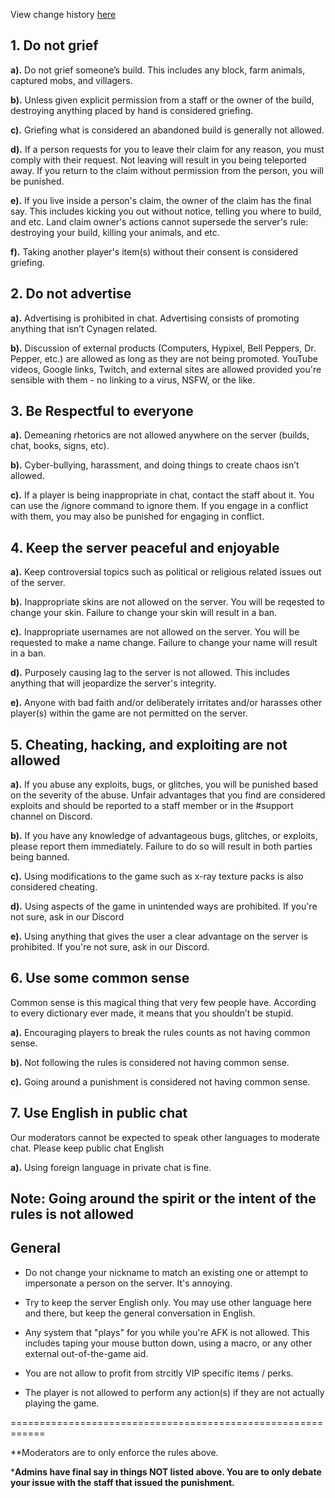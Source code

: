 View change history [here](https://github.com/Kyrobi/Cynagen/commits/master/Information/Rules.md)

## 1. Do not grief

**a).** Do not grief someone’s build. This includes any block, farm animals, captured mobs, and villagers.

**b).** Unless given explicit permission from a staff or the owner of the build, destroying anything placed by hand is considered griefing.

**c).** Griefing what is considered an abandoned build is generally not allowed.

**d).** If a person requests for you to leave their claim for any reason, you must comply with their request. Not leaving will result in you being teleported away. If you return to the claim without permission from the person, you will be punished.

**e).** If you live inside a person's claim, the owner of the claim has the final say. This includes kicking you out without notice, telling you where to build, and etc. Land claim owner's actions cannot supersede the server's rule: destroying your build, killing your animals, and etc. 

**f).** Taking another player's item(s) without their consent is considered griefing. 



## 2. Do not advertise
**a).** Advertising is prohibited in chat. Advertising consists of promoting anything that isn’t Cynagen related.

**b).** Discussion of external products (Computers, Hypixel, Bell Peppers, Dr. Pepper, etc.) are allowed as long as they are not being promoted. YouTube videos, Google links, Twitch, and external sites are allowed provided you're sensible with them - no linking to a virus, NSFW, or the like.



## 3. Be Respectful to everyone
**a).** Demeaning rhetorics are not allowed anywhere on the server (builds, chat, books, signs, etc).

**b).** Cyber-bullying, harassment, and doing things to create chaos isn’t allowed.

**c).** If a player is being inappropriate in chat, contact the staff about it. You can use the /ignore command to ignore them. If you engage in a conflict with them, you may also be punished for engaging in conflict.



## 4. Keep the server peaceful and enjoyable
**a).** Keep controversial topics such as political or religious related issues out of the server.

**b).** Inappropriate skins are not allowed on the server. You will be reqested to change your skin. Failure to change your skin will result in a ban.

**c).** Inappropriate usernames are not allowed on the server. You will be requested to make a name change. Failure to change your name will result in a ban.

**d).** Purposely causing lag to the server is not allowed. This includes anything that will jeopardize the server's integrity.

**e).** Anyone with bad faith and/or deliberately irritates and/or harasses other player(s) within the game are not permitted on the server.



## 5. Cheating, hacking, and exploiting are not allowed
**a).** If you abuse any exploits, bugs, or glitches, you will be punished based on the severity of the abuse. Unfair advantages that you find are considered exploits and should be reported to a staff member or in the #support channel on Discord. 

**b).** If you have any knowledge of advantageous bugs, glitches, or exploits, please report them immediately. Failure to do so will result in both parties being banned.

**c).** Using modifications to the game such as x-ray texture packs is also considered cheating.

**d).** Using aspects of the game in unintended ways are prohibited. If you're not sure, ask in our Discord

**e).** Using anything that gives the user a clear advantage on the server is prohibited. If you're not sure, ask in our Discord.



## 6. Use some common sense
Common sense is this magical thing that very few people have. According to every dictionary ever made, it means that you shouldn’t be stupid.

**a).** Encouraging players to break the rules counts as not having common sense.

**b).** Not following the rules is considered not having common sense.

**c).** Going around a punishment is considered not having common sense.



## 7. Use English in public chat
Our moderators cannot be expected to speak other languages to moderate chat. Please keep public chat English

**a).** Using foreign language in private chat is fine.



## Note: Going around the spirit or the intent of the rules is not allowed


## General

* Do not change your nickname to match an existing one or attempt to impersonate a person on the server. It's annoying.

* Try to keep the server English only. You may use other language here and there, but keep the general conversation in English.

* Any system that "plays" for you while you're AFK is not allowed. This includes taping your mouse button down, using a macro, or any other external out-of-the-game aid. 

* You are not allow to profit from strcitly VIP specific items / perks. 

* The player is not allowed to perform any action(s) if they are not actually playing the game.

============================================================

**Moderators are to only enforce the rules above.

***Admins have final say in things NOT listed above. You are to only debate your issue with the staff that issued the punishment.**
